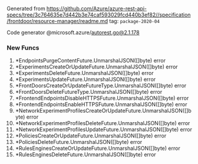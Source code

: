 Generated from https://github.com/Azure/azure-rest-api-specs/tree/3c764635e7d442b3e74caf593029fcd440b3ef82//specification/frontdoor/resource-manager/readme.md tag: `package-2020-04`

Code generator @microsoft.azure/autorest.go@2.1.178


### New Funcs

1. *EndpointsPurgeContentFuture.UnmarshalJSON([]byte) error
1. *ExperimentsCreateOrUpdateFuture.UnmarshalJSON([]byte) error
1. *ExperimentsDeleteFuture.UnmarshalJSON([]byte) error
1. *ExperimentsUpdateFuture.UnmarshalJSON([]byte) error
1. *FrontDoorsCreateOrUpdateFutureType.UnmarshalJSON([]byte) error
1. *FrontDoorsDeleteFutureType.UnmarshalJSON([]byte) error
1. *FrontendEndpointsDisableHTTPSFuture.UnmarshalJSON([]byte) error
1. *FrontendEndpointsEnableHTTPSFuture.UnmarshalJSON([]byte) error
1. *NetworkExperimentProfilesCreateOrUpdateFuture.UnmarshalJSON([]byte) error
1. *NetworkExperimentProfilesDeleteFuture.UnmarshalJSON([]byte) error
1. *NetworkExperimentProfilesUpdateFuture.UnmarshalJSON([]byte) error
1. *PoliciesCreateOrUpdateFuture.UnmarshalJSON([]byte) error
1. *PoliciesDeleteFuture.UnmarshalJSON([]byte) error
1. *RulesEnginesCreateOrUpdateFuture.UnmarshalJSON([]byte) error
1. *RulesEnginesDeleteFuture.UnmarshalJSON([]byte) error
